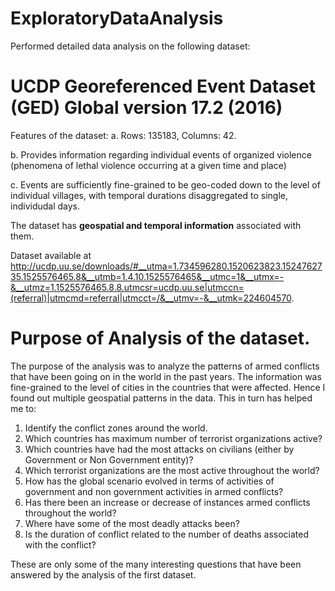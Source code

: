 # ExploratoryDataAnalysis
Performed detailed data analysis on the following dataset:

# UCDP Georeferenced Event Dataset (GED) Global version 17.2 (2016)
  Features of the dataset:
a. Rows: 135183, Columns: 42.

b. Provides information regarding individual events of organized violence (phenomena of lethal violence occurring at a given time and place)

c. Events are sufficiently fine-grained to be geo-coded down to the level of individual villages, with temporal durations disaggregated to single, individudal days. 


The dataset has **geospatial and temporal information** associated with them.

Dataset available at http://ucdp.uu.se/downloads/#__utma=1.734596280.1520623823.1524762735.1525576465.8&__utmb=1.4.10.1525576465&__utmc=1&__utmx=-&__utmz=1.1525576465.8.8.utmcsr=ucdp.uu.se|utmccn=(referral)|utmcmd=referral|utmcct=/&__utmv=-&__utmk=224604570.

# Purpose of Analysis of the dataset.
The purpose of the analysis was to analyze the patterns of armed conflicts that have been going on in the world in the past years. The information was fine-grained to the level of cities in the countries that were affected. Hence I found out multiple geospatial patterns in the data. This in turn has helped me to:

1. Identify the conflict zones around the world.
2. Which countries has maximum number of terrorist organizations active?
3. Which countries have had the most attacks on civilians (either by Government or Non Government entity)?
4. Which terrorist organizations are the most active throughout the world?
5. How has the global scenario evolved in terms of activities of government and non government activities in armed conflicts?
6. Has there been an increase or decrease of instances armed conflicts throughout the world?
7. Where have some of the most deadly attacks been?
8. Is the duration of conflict related to the number of deaths associated with the conflict?

These are only some of the many interesting questions that have been answered by the analysis of the first dataset.



